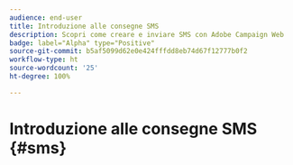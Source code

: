 ```yaml
---
audience: end-user
title: Introduzione alle consegne SMS
description: Scopri come creare e inviare SMS con Adobe Campaign Web
badge: label="Alpha" type="Positive"
source-git-commit: b5af5099d62e0e424fffdd8eb74d67f12777b0f2
workflow-type: ht
source-wordcount: '25'
ht-degree: 100%

---
```


# Introduzione alle consegne SMS {#sms}


